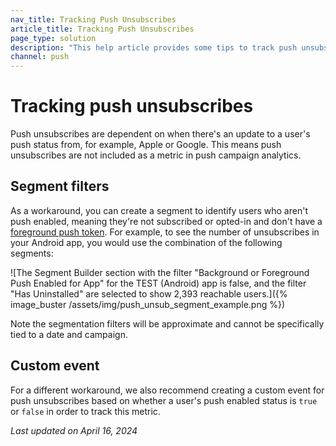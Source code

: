 ```yaml
---
nav_title: Tracking Push Unsubscribes
article_title: Tracking Push Unsubscribes
page_type: solution
description: "This help article provides some tips to track push unsubscribes."
channel: push
---
```


# Tracking push unsubscribes

Push unsubscribes are dependent on when there's an update to a user's push status from, for example, Apple or Google. This means push unsubscribes are not included as a metric in push campaign analytics.

## Segment filters

As a workaround, you can create a segment to identify users who aren't push enabled, meaning they're not subscribed or opted-in and don't have a [foreground push token]({{site.baseurl}}/user_guide/message_building_by_channel/push/push_registration/#push-tokens). For example, to see the number of unsubscribes in your Android app, you would use the combination of the following segments: 

![The Segment Builder section with the filter "Background or Foreground Push Enabled for App" for the TEST (Android) app is false, and the filter "Has Uninstalled" are selected to show 2,393 reachable users.]({% image_buster /assets/img/push_unsub_segment_example.png %})

Note the segmentation filters will be approximate and cannot be specifically tied to a date and campaign.

## Custom event

For a different workaround, we also recommend creating a custom event for push unsubscribes based on whether a user's push enabled status is `true` or `false` in order to track this metric.

_Last updated on April 16, 2024_